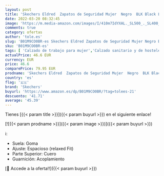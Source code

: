 ```yaml
---
layout: post
title: 'Skechers Eldred  Zapatos de Seguridad Mujer  Negro  BLK Black Leather   38 EU'
date: 2022-03-20 08:32:45
image: 'https://m.media-amazon.com/images/I/410m7IdYXAL._SL500_._SL400_.jpg'
comments: true
category: ofertas
author: 'tole.es'
slug: 'B01M9CO0BR-es Skechers Eldred Zapatos de Seguridad Mujer Negro BLK Black...'
sku: 'B01M9CO0BR-es'
tags: [ 'Calzado de trabajo para mujer','Calzado sanitario y de hostelería para mujer','Zapatos','Zapatos para mujer','Zapatos sanitarios y de hostelería para mujer','Zapatos y complementos','skechers','zapatos', ]
actualPrice: 46.6 EUR
currency: EUR
price: 46.6
comparePrice: 79.95 EUR
prodname: 'Skechers Eldred  Zapatos de Seguridad Mujer  Negro  BLK Black Leather   38 EU'
country: 'es'
flag: '🇪🇸'
brand: 'Skechers'
buyurl: 'https://www.amazon.es/dp/B01M9CO0BR/?tag=tolees-21'
descuento: '41.71'
average: '45.39'
---
```


Tienes [{{< param title >}}]({{< param buyurl >}}) en el siguiente enlace!

[![{{< param prodname >}}]({{< param image >}})]({{< param buyurl >}})

ℹ️:

- Suela: Goma
- Ajuste: Espacioso (relaxed Fit)
- Parte Superior: Cuero
- Guarnición: Acoplamiento

[🛒 Accede a la oferta!!]({{< param buyurl >}})
